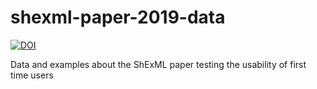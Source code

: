 # shexml-paper-2019-data

[![DOI](https://zenodo.org/badge/206036619.svg)](https://zenodo.org/badge/latestdoi/206036619)

Data and examples about the ShExML paper testing the usability of first time users
